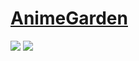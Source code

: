 # [AnimeGarden](https://github.com/yjl9903/AnimeGarden)

![](https://img.shields.io/github/license/yjl9903/Anime?style=flat-square) ![](https://img.shields.io/github/last-commit/scillidan/AnimeGarden/main?label=last%20commit%20(fork)&style=flat-square)
